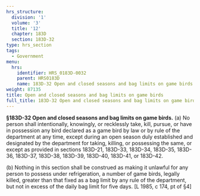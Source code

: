 ```yaml
---
hrs_structure:
  division: '1'
  volume: '3'
  title: '12'
  chapter: 183D
  section: 183D-32
type: hrs_section
tags:
  - Government
menu:
  hrs:
    identifier: HRS_0183D-0032
    parent: HRS0183D
    name: 183D-32 Open and closed seasons and bag limits on game birds
weight: 87135
title: Open and closed seasons and bag limits on game birds
full_title: 183D-32 Open and closed seasons and bag limits on game birds
---
```

**§183D-32 Open and closed seasons and bag limits on game birds.** (a) No person shall intentionally, knowingly, or recklessly take, kill, pursue, or have in possession any bird declared as a game bird by law or by rule of the department at any time, except during an open season duly established and designated by the department for taking, killing, or possessing the same, or except as provided in sections 183D-21, 183D-33, 183D-34, 183D-35, 183D-36, 183D-37, 183D-38, 183D-39, 183D-40, 183D-41, or 183D-42.

(b) Nothing in this section shall be construed as making it unlawful for any person to possess under refrigeration, a number of game birds, legally killed, greater than that fixed as a bag limit by any rule of the department, but not in excess of the daily bag limit for five days. [L 1985, c 174, pt of §4]